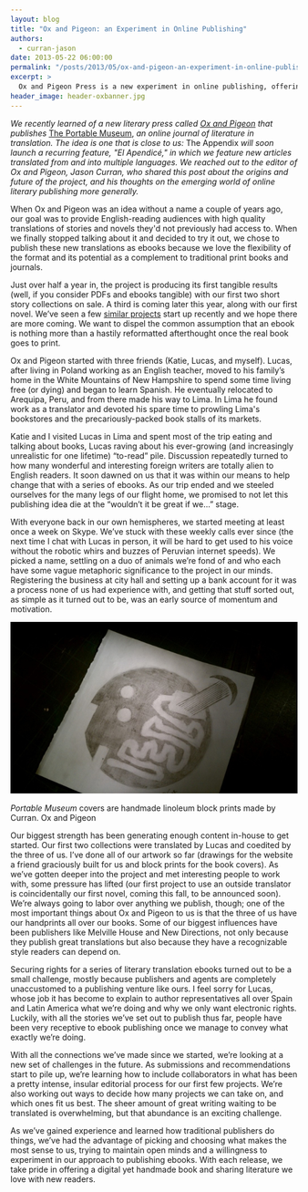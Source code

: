 ```yaml
---
layout: blog
title: "Ox and Pigeon: an Experiment in Online Publishing"
authors:
  - curran-jason
date: 2013-05-22 06:00:00
permalink: "/posts/2013/05/ox-and-pigeon-an-experiment-in-online-publishing"
excerpt: >
  Ox and Pigeon Press is a new experiment in online publishing, offering translated fiction as ebooks. We spoke with the editor, Jason Curran, who shared his thoughts on the future of ebooks as vehicles for literature.
header_image: header-oxbanner.jpg
---
```

*We recently learned of a new literary press called [Ox and Pigeon](http://oxandpigeon.com/about-us/) that publishes* [The Portable Museum](http://oxandpigeon.com/releases/), *an online journal of literature in translation. The idea is one that is close to us:* The Appendix *will soon launch a recurring feature, "El Apendicé," in which we feature new articles translated from and into multiple languages. We reached out to the editor of Ox and Pigeon, Jason Curran, who shared this post about the origins and future of the project, and his thoughts on the emerging world of online literary publishing more generally.* 

When Ox and Pigeon was an idea without a name a couple of years ago, our goal was to provide English-reading audiences with high quality translations of stories and novels they'd not previously had access to. When we finally stopped talking about it and decided to try it out, we chose to publish these new translations as ebooks because we love the flexibility of the format and its potential as a complement to traditional print books and journals.

Just over half a year in, the project is producing its first tangible results (well, if you consider PDFs and ebooks tangible) with our first two short story collections on sale. A third is coming later this year, along with our first novel. We’ve seen a few [similar projects](http://frischand.co/) start up recently and we hope there are more coming. We want to dispel the common assumption that an ebook is nothing more than a hastily reformatted afterthought once the real book goes to print.

Ox and Pigeon started with three friends (Katie, Lucas, and myself). Lucas, after living in Poland working as an English teacher, moved to his family’s home in the White Mountains of New Hampshire to spend some time living free (or dying) and began to learn Spanish. He eventually relocated to Arequipa, Peru, and from there made his way to Lima. In Lima he found work as a translator and devoted his spare time to prowling Lima's bookstores and the precariously-packed book stalls of its markets.

Katie and I visited Lucas in Lima and spent most of the trip eating and talking about books, Lucas raving about his ever-growing (and increasingly unrealistic for one lifetime) “to-read” pile. Discussion repeatedly turned to how many wonderful and interesting foreign writers are totally alien to English readers. It soon dawned on us that it was within our means to help change that with a series of ebooks. As our trip ended and we steeled ourselves for the many legs of our flight home, we promised to not let this publishing idea die at the “wouldn’t it be great if we...” stage.

With everyone back in our own hemispheres, we started meeting at least once a week on Skype. We’ve stuck with these weekly calls ever since (the next time I chat with Lucas in person, it will be hard to get used to his voice without the robotic whirs and buzzes of Peruvian internet speeds). We picked a name, settling on a duo of animals we’re fond of and who each have some vague metaphoric significance to the project in our minds. Registering the business at city hall and setting up a bank account for it was a process none of us had experience with, and getting that stuff sorted out, as simple as it turned out to be, was an early source of momentum and motivation.

<div class="inline-image"> 
    <a rel="lightbox" href="/images/blog/2013/05/curran1-large.jpg"><img src="/images/blog/2013/05/curran1-medium.jpg" width="640" alt="pasadena" /></a>
    <p class="caption"> <em>Portable Museum</em> covers are handmade linoleum block prints made by Curran.
        <span class="credit">Ox and Pigeon </span> 
    </p>
</div>

Our biggest strength has been generating enough content in-house to get started. Our first two collections were translated by Lucas and coedited by the three of us. I’ve done all of our artwork so far (drawings for the website a friend graciously built for us and block prints for the book covers). As we’ve gotten deeper into the project and met interesting people to work with, some pressure has lifted (our first project to use an outside translator is coincidentally our first novel, coming this fall, to be announced soon). We’re always going to labor over anything we publish, though; one of the most important things about Ox and Pigeon to us is that the three of us have our handprints all over our books. Some of our biggest influences have been publishers like Melville House and New Directions, not only because they publish great translations but also because they have a recognizable style readers can depend on.

Securing rights for a series of literary translation ebooks turned out to be a small challenge, mostly because publishers and agents are completely unaccustomed to a publishing venture like ours. I feel sorry for Lucas, whose job it has become to explain to author representatives all over Spain and Latin America what we’re doing and why we only want electronic rights. Luckily, with all the stories we’ve set out to publish thus far, people have been very receptive to ebook publishing once we manage to convey what exactly we’re doing.

With all the connections we’ve made since we started, we’re looking at a new set of challenges in the future. As submissions and recommendations start to pile up, we’re learning how to include collaborators in what has been a pretty intense, insular editorial process for our first few projects. We’re also working out ways to decide how many projects we can take on, and which ones fit us best. The sheer amount of great writing waiting to be translated is overwhelming, but that abundance is an exciting challenge.

As we’ve gained experience and learned how traditional publishers do things, we’ve had the advantage of picking and choosing what makes the most sense to us, trying to maintain open minds and a willingness to experiment in our approach to publishing ebooks. With each release, we take pride in offering a digital yet handmade book and sharing literature we love with new readers.